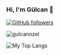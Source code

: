 

### Hi, I'm Gülcan 👋

[![GitHub followers](https://img.shields.io/github/followers/gulcanozel?style=social)](https://github.com/gulcanozel?tab=followers)
<p align="left"> <img src="https://komarev.com/ghpvc/?username=gulcanozel&label=Profile%20views&color=0e75b6&style=flat" alt="gulcanozel" /> </p>

 <p>
  <img  src="https://github-readme-stats.vercel.app/api/top-langs/?username=gulcanozel&layout=compact&hide=html,css" alt="My Top Langs" />
</p>
